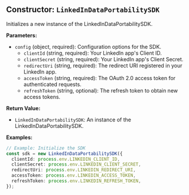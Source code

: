 ## Constructor: `LinkedInDataPortabilitySDK`

Initializes a new instance of the LinkedInDataPortabilitySDK.

**Parameters:**

- `config` (object, required): Configuration options for the SDK.
  - `clientId` (string, required): Your LinkedIn app's Client ID.
  - `clientSecret` (string, required): Your LinkedIn app's Client Secret.
  - `redirectUri` (string, required): The redirect URI registered in your LinkedIn app.
  - `accessToken` (string, required): The OAuth 2.0 access token for authenticated requests.
  - `refreshToken` (string, optional): The refresh token to obtain new access tokens.

**Return Value:**

- `LinkedInDataPortabilitySDK`: An instance of the LinkedInDataPortabilitySDK.

**Examples:**

```typescript
// Example: Initialize the SDK
const sdk = new LinkedInDataPortabilitySDK({
  clientId: process.env.LINKEDIN_CLIENT_ID,
  clientSecret: process.env.LINKEDIN_CLIENT_SECRET,
  redirectUri: process.env.LINKEDIN_REDIRECT_URI,
  accessToken: process.env.LINKEDIN_ACCESS_TOKEN,
  refreshToken: process.env.LINKEDIN_REFRESH_TOKEN,
});
```
